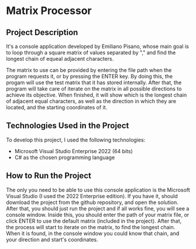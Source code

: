 # Matrix Processor

## Project Description
It's a console application developed by Emiliano Pisano, whose main goal is to loop through a square matrix of values separated by "," and find the longest chain of equeal adjacent characters.

The matrix to use can be provided by entering the file path when the program requests it, or by pressing the ENTER key. By doing this, the progam will use the test matrix that it has stored internally.
After that, the program will take care of iterate on the matrix in all possible directions to achieve its objective. When finished, it will show which is the longest chain of adjacent equal characters, as well as the direction in which they are located, and the starting coordinates of it.

## Technologies Used in the Project
To develop this project, I used the following technologies:
- Microsoft Visual Studio Enterprise 2022 (64 bits)
- C# as the chosen programming language

## How to Run the Project
The only you need to be able to use this console application is the Microsoft Visual Studio (I used the 2022 Enterprise edition).
If you have it, should download the project from the github repository, and open the solution. After that, you should just run the project and if all works fine, you will see a console window. Inside this, you should enter the path of your matrix file, or click ENTER to use the default matrix (included in the project).
After that, the process will start to iterate on the matrix, to find the longest chain. When it is found, in the console window you could know that chain, and your direction and start's coordinates.
